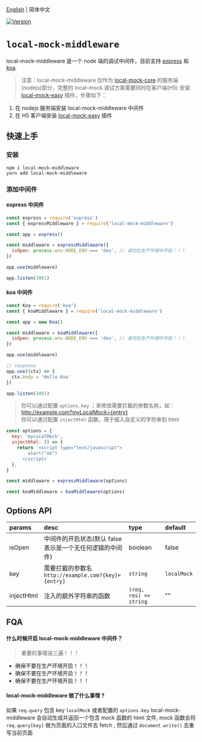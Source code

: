 [English](/packages/local-mock-middleware/README.md) | 简体中文

<a href="https://www.npmjs.com/package/local-mock-middleware"><img src="https://img.shields.io/npm/v/local-mock-middleware.svg?sanitize=true" alt="Version"></a>

# `local-mock-middleware`

local-mock-middleware 是一个 node 端的调试中间件，目前支持 [express](https://www.npmjs.com/package/express) 和 [koa](https://www.npmjs.com/package/koa).

> 注意：local-mock-middleware 仅作为 [local-mock-core](https://github.com/vigory/local-mock-core) 的服务端(nodejs)部分，完整的 local-mock 调试方案需要同时在客户端(H5) 安装 [local-mock-easy](https://www.npmjs.com/package/local-mock-easy) 插件，步骤如下：

1. 在 nodejs 服务端安装 local-mock-middleware 中间件
1. 在 H5 客户端安装 [local-mock-easy](https://www.npmjs.com/package/local-mock-easy) 插件

## 快速上手

### 安装

```shell
npm i local-mock-middleware
yarn add local-mock-middleware
```

### 添加中间件

#### express 中间件

```js
const express = require('express')
const { expressMiddleware } = require('local-mock-middleware')

const app = express()

const middleware = expressMiddleware({
  isOpen: process.env.NODE_ENV === 'dev', // 请勿在生产环境中开启！！！
})

app.use(middleware)

app.listen(3001)
```

#### koa 中间件

```js
const Koa = require('koa')
const { koaMiddleware } = require('local-mock-middleware')

const app = new Koa()

const middleware = koaMiddleware({
  isOpen: process.env.NODE_ENV === 'dev', // 请勿在生产环境中开启！！！
})

app.use(middleware)

// response
app.use((ctx) => {
  ctx.body = 'Hello Koa'
})

app.listen(3001)
```

> 你可以通过配置 `options.key` ；来修改需要拦截的参数名称，如：http://example.com?myLocalMock={entry}  
> 你可以通过配置 `injectHtml` 函数，用于插入自定义的字符串到 html

```js
const options = {
  key: 'myLocalMock',
  injectHtml: () => {
    return `<script type="text/javascript">
        alert("ok")
      </script>`
  },
}

const middleware = expressMiddleware(options)

const koaMiddleware = koaMiddleware(options)
```

## Options API

| params     | desc                                                      | type                   | default     |
| :--------- | :-------------------------------------------------------- | :--------------------- | :---------- |
| isOpen     | 中间件的开启状态(默认 false 表示是一个无任何逻辑的中间件) | boolean                | false       |
| key        | 需要拦截的参数名<br> `http://example.com?{key}={entry}`   | `string`               | `localMock` |
| injectHtml | 注入的额外字符串的函数                                    | `(req, res) => string` | ""          |

## FQA

#### 什么时候开启 local-mock-middleware 中间件？

> 重要的事情说三遍！！！

- 确保不要在生产环境开启！！！
- 确保不要在生产环境开启！！！
- 确保不要在生产环境开启！！！

#### local-mock-middleware 做了什么事情 ?

如果 `req.query` 包含 key `localMock` 或者配置的 `options.key` local-mock-middleware 会自动生成并返回一个包含 mock 函数的 html 文件, mock 函数会将 `req.query[key]` 做为页面的入口文件去 fetch , 然后通过 `document.write()` 去重写当前页面
